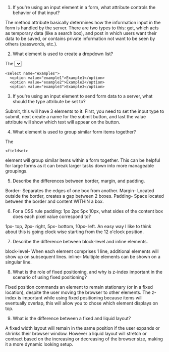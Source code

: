 1. If you're using an input element in a form, what attribute controls the behavior of that input?

The method attribute basically  determines how the information input in the form is handled by the server. There are two types to this: get, which acts as temporary data (like a search box), and post in which users want their data to be saved, or contains private information not want to be seen by others (passwords, etc.).

2. What element is used to create a dropdown list?

The <select> element, an example of how this would like like is:

```
<select name="examples">
  <option value="example1">Example1</option>
  <option value="example2">Example2</option>
  <option value="example3">Example3</option>
```
  

3. If you're using an input element to send form data to a server, what should the type attribute be set to?

Submit, this will have 3 elements to it: First, you need to set the input type to submit, next create a name for the submit button, and last the value attribute will show which text will appear on the button.

4. What element is used to group similar form items together?

The 
```
<fieldset>
```
element will group similar items within a form together. This can be helpful for large forms as it can break larger tasks down into more manageable groupings.

5. Describe the differences between border, margin, and padding.

Border- Separates the edges of one box from another.
Margin- Located outside the border, creates a gap between 2 boxes.
Padding-  Space located between the border and content WITHIN a box.

6. For a CSS rule padding: 1px 2px 5px 10px, what sides of the content box does each pixel value correspond to?

1px- top, 2px- right, 5px- bottom, 10px- left. An easy way I like to think about this is going clock wise starting from the 12 o'clock position.

7. Describe the difference between block-level and inline elements.

block-level- When each element comprises 1 line, additional elements will show up on subsequent lines.
inline- Multiple elements can be shown on a singular line.

8. What is the role of fixed positioning, and why is z-index important in the scenario of using fixed positioning?

Fixed position commands an element to remain stationary (or in a fixed location), despite the user moving the browser to other elements. The z-index is important while using fixed positioning because items will eventually overlap, this will allow you to chose which element displays on top.

9. What is the difference between a fixed and liquid layout?

A fixed width layout will remain in the same position if the user expands or shrinks their browser window. However a liquid layout will stretch or contract based on the increasing or decreasing of the browser size, making it a more dynamic looking setup.
